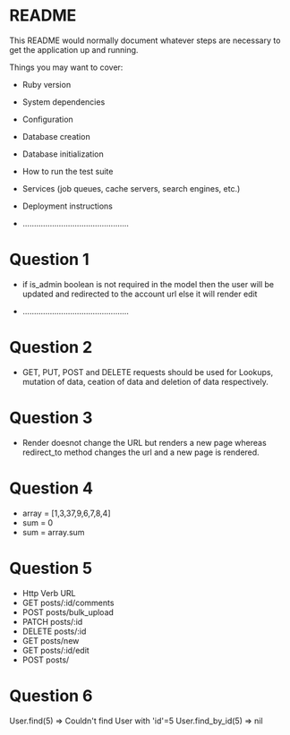 # README

This README would normally document whatever steps are necessary to get the
application up and running.

Things you may want to cover:

* Ruby version

* System dependencies

* Configuration

* Database creation

* Database initialization

* How to run the test suite

* Services (job queues, cache servers, search engines, etc.)

* Deployment instructions

* ...............................................

# Question 1

* if is_admin boolean is not required in the model then the user will be updated and redirected to the account url else it will render edit

* ...............................................

# Question 2

* GET, PUT, POST and DELETE requests should be used for Lookups, mutation of data, ceation of data and deletion of data respectively.

# Question 3

* Render doesnot change the URL but renders a new page whereas redirect_to method changes the url and a new page is rendered.

# Question 4

* array = [1,3,37,9,6,7,8,4]
* sum = 0
* sum = array.sum

# Question 5

* Http Verb     URL
* GET           posts/:id/comments
* POST          posts/bulk_upload
* PATCH         posts/:id
* DELETE        posts/:id
* GET           posts/new
* GET           posts/:id/edit
* POST          posts/


# Question 6

User.find(5) => Couldn't find User with 'id'=5
User.find_by_id(5) => nil


